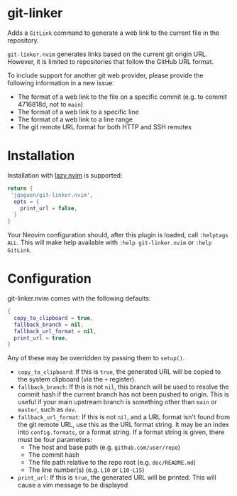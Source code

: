 # git-linker

Adds a `GitLink` command to generate a web link to the current file in the
repository.

`git-linker.nvim` generates links based on the current git origin URL. However,
it is limited to repositories that follow the GitHub URL format.

To include support for another git web provider, please provide the following
information in a new issue:

- The format of a web link to the file on a specific commit (e.g. to commit
  4716818d, not to `main`)
- The format of a web link to a specific line
- The format of a web link to a line range
- The git remote URL format for both HTTP and SSH remotes

# Installation

Installation with [lazy.nvim](https://github.com/folke/lazy.nvim) is supported:

```lua
return {
 'jgoguen/git-linker.nvim',
  opts = {
    print_url = false,
  }
}
```

Your Neovim configuration should, after this plugin is loaded, call
`:helptags ALL`. This will make help available with `:help git-linker.nvim` or
`:help GitLink`.

# Configuration

git-linker.nvim comes with the following defaults:

```lua
{
  copy_to_clipboard = true,
  fallback_branch = nil,
  fallback_url_format = nil,
  print_url = true,
}
```

Any of these may be overridden by passing them to `setup()`.

- `copy_to_clipboard`: If this is `true`, the generated URL will be copied to
  the system clipboard (via the `+` register).
- `fallback_branch`: If this is not `nil`, this branch will be used to resolve
  the commit hash if the current branch has not been pushed to origin. This is
  useful if your main upstream branch is something other than `main` or `master`,
  such as `dev`.
- `fallback_url_format`: If this is not `nil`, and a URL format isn't found from
  the git remote URL, use this as the URL format string. It may be an index into
  `config.formats`, or a format string. If a format string is given, there must
  be four parameters:
  - The host and base path (e.g. `github.com/user/repo`)
  - The commit hash
  - The file path relative to the repo root (e.g. `doc/README.md`)
  - The line number(s) (e.g. `L10` or `L10-L15`)
- `print_url`: If this is `true`, the generated URL will be printed. This will
  cause a vim message to be displayed
